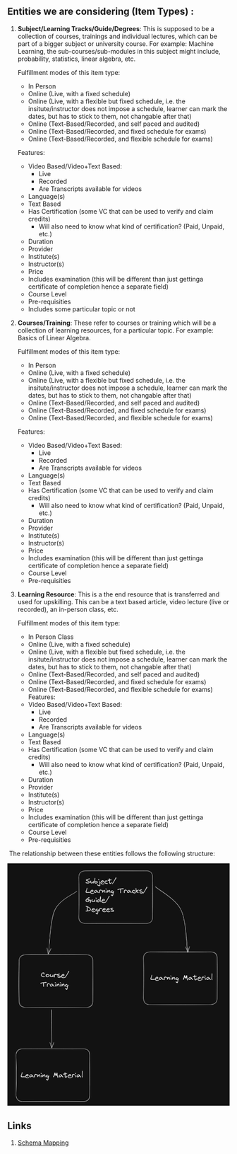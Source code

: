 ## Entities we are considering (Item Types) :

1.  **Subject/Learning Tracks/Guide/Degrees**: This is supposed to be a collection of courses, trainings and individual lectures, which can be part of a bigger subject or university course. For example: Machine Learning, the sub-courses/sub-modules in this subject might include, probability, statistics, linear algebra, etc.

	 Fulfillment modes of this item type:
	 - In Person
	 - Online (Live, with a fixed schedule)
	 - Online (Live, with a flexible but fixed schedule, i.e. the insitute/instructor does not impose a schedule, learner can mark the dates, but has to stick to them, not changable after that)
	 - Online (Text-Based/Recorded, and self paced and audited) 
	 - Online (Text-Based/Recorded, and fixed schedule for exams)
	 - Online (Text-Based/Recorded, and flexible schedule for exams) 
	
	Features:
	- Video Based/Video+Text Based:
		- Live
		- Recorded
		- Are Transcripts available for videos 
	- Language(s)
	- Text Based
	- Has Certification (some VC that can be used to verify and claim credits)
		- Will also need to know what kind of certification? (Paid, Unpaid, etc.)
	- Duration
	- Provider
	- Institute(s)
	- Instructor(s)
	- Price
	- Includes examination (this will be different than just gettinga certificate of completion hence a separate field)
	- Course Level
	- Pre-requisities
	- Includes some particular topic or not
    
2.  **Courses/Training**: These refer to courses or training which will be a collection of learning resources, for a particular topic. For example: Basics of Linear Algebra.
	
	Fulfillment modes of this item type:
	 - In Person
	 - Online (Live, with a fixed schedule)
	 - Online (Live, with a flexible but fixed schedule, i.e. the insitute/instructor does not impose a schedule, learner can mark the dates, but has to stick to them, not changable after that)
	 - Online (Text-Based/Recorded, and self paced and audited) 
	 - Online (Text-Based/Recorded, and fixed schedule for exams)
	 - Online (Text-Based/Recorded, and flexible schedule for exams) 
	
	Features:
	- Video Based/Video+Text Based:
		- Live
		- Recorded
		- Are Transcripts available for videos 
	- Language(s)
	- Text Based
	- Has Certification (some VC that can be used to verify and claim credits)
		- Will also need to know what kind of certification? (Paid, Unpaid, etc.)
	- Duration
	- Provider
	- Institute(s)
	- Instructor(s)
	- Price
	- Includes examination (this will be different than just gettinga certificate of completion hence a separate field)
	- Course Level
	- Pre-requisities
    
3.  **Learning Resource**: This is a the end resource that is transferred and used for upskilling. This can be a text based article, video lecture (live or recorded), an in-person class, etc.

	Fulfillment modes of this item type:
	 - In Person Class
	 - Online (Live, with a fixed schedule)
	 - Online (Live, with a flexible but fixed schedule, i.e. the insitute/instructor does not impose a schedule, learner can mark the dates, but has to stick to them, not changable after that)
	 - Online (Text-Based/Recorded, and self paced and audited) 
	 - Online (Text-Based/Recorded, and fixed schedule for exams)
	 - Online (Text-Based/Recorded, and flexible schedule for exams) 
	Features:
	- Video Based/Video+Text Based:
		- Live
		- Recorded
		- Are Transcripts available for videos 
	- Language(s)
	- Text Based
	- Has Certification (some VC that can be used to verify and claim credits)
		- Will also need to know what kind of certification? (Paid, Unpaid, etc.)
	- Duration
	- Provider
	- Institute(s)
	- Instructor(s)
	- Price
	- Includes examination (this will be different than just gettinga certificate of completion hence a separate field)
	- Course Level
	- Pre-requisities

 The relationship between these entities follows the following structure:

![Item types and their relationships](https://github.com/techsavvyash/dsep-beckn-schema/blob/main/assets/Items_Relationship_Tree.png)

## Links

1. [Schema Mapping](https://docs.google.com/spreadsheets/d/1cgBe3RlE4zi5mkdNYhpUtmYXoDbeaa4OoXDbIqHwe8g/edit#gid=0)
